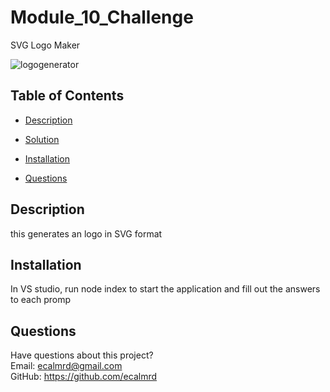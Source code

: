 # Module_10_Challenge
SVG Logo Maker

![logogenerator](https://user-images.githubusercontent.com/110567243/222646046-31fbe033-038e-4bb5-af54-b4c070f899c8.PNG)

## Table of Contents
* [Description](#description)
* [Solution](#solution)

* [Installation](#installation)
* [Questions](#questions)

## Description
this generates an logo in SVG format

## Installation
In VS studio, run node index to start the application and fill out the answers to each promp

## Questions
Have questions about this project?  
Email: ecalmrd@gmail.com  
GitHub: https://github.com/ecalmrd


